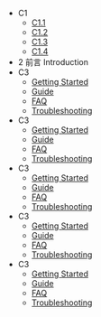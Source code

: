 - C1
  - [C1.1](2_Introduction.md)
  - [C1.2](/C1/C1.2.md)
  - [C1.3](guide.md)
  - [C1.4](/troubleshooting)
- 2 前言 Introduction
- C3
  - [Getting Started](/part1)
  - [Guide](guide.md)
  - [FAQ](/faq)
  - [Troubleshooting](/troubleshooting)
- C3
  - [Getting Started](/part1)
  - [Guide](guide.md)
  - [FAQ](/faq)
  - [Troubleshooting](/troubleshooting)
- C3
  - [Getting Started](/part1)
  - [Guide](guide.md)
  - [FAQ](/faq)
  - [Troubleshooting](/troubleshooting)
- C3
  - [Getting Started](/part1)
  - [Guide](guide.md)
  - [FAQ](/faq)
  - [Troubleshooting](/troubleshooting)
- C3
  - [Getting Started](/part1)
  - [Guide](guide.md)
  - [FAQ](/faq)
  - [Troubleshooting](/troubleshooting)
